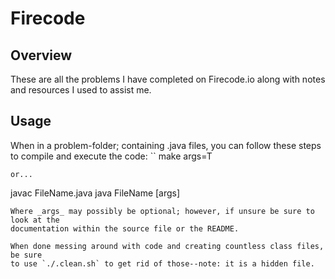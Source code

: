 # Firecode

Overview
---
These are all the problems I have completed on Firecode.io along with notes and 
resources I used to assist me.

Usage
---
When in a problem-folder; containing .java files, you can follow these steps to 
compile and execute the code:
``
make args=T
```
or...
```
javac FileName.java
java FileName [args]
```
Where _args_ may possibly be optional; however, if unsure be sure to look at the 
documentation within the source file or the README.

When done messing around with code and creating countless class files, be sure 
to use `./.clean.sh` to get rid of those--note: it is a hidden file.
